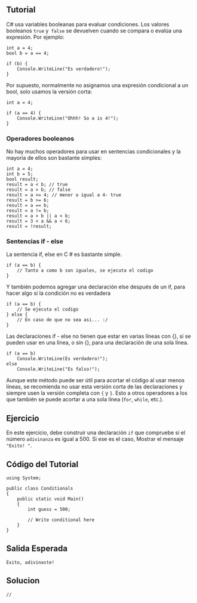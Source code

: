 Tutorial
--------
C# usa variables booleanas para evaluar condiciones. Los valores booleanos `true` y` false` se devuelven cuando se compara o evalúa una expresión.
Por ejemplo:

    int a = 4;
    bool b = a == 4;

    if (b) {
        Console.WriteLine("Es verdadero!");
    }

Por supuesto, normalmente no asignamos una expresión condicional a un bool, solo usamos la versión corta:

    int a = 4;

    if (a == 4) {
        Console.WriteLine("Ohhh! So a is 4!");
    }

### Operadores booleanos

No hay muchos operadores para usar en sentencias condicionales y la mayoría de ellos son bastante simples:

    int a = 4;
    int b = 5;
    bool result;
    result = a < b; // true
    result = a > b; // false
    result = a <= 4; // menor o igual a 4- true
    result = b >= 6;
    result = a == b;
    result = a != b;
    result = a > b || a < b;
    result = 3 < a && a < 6;
    result = !result;

### Sentencias if - else

La sentencia if, else en C # es bastante simple.

    if (a == b) {
        // Tanto a como b son iguales, se ejecuta el codigo
    }

Y también podemos agregar una declaración else después de un if, para hacer algo si la condición no es verdadera

    if (a == b) {
        // Se ejecuta el codigo
    } else {
        // En caso de que no sea asi... :/
    }

Las declaraciones if - else no tienen que estar en varias líneas con {}, si se pueden usar en una línea, o sin {}, para una declaración de una sola línea.

    if (a == b)
        Console.WriteLine(Es verdadero!");
    else
        Console.WriteLine("Es falso!");

Aunque este método puede ser útil para acortar el código al usar menos líneas, se recomienda no usar esta versión corta de las declaraciones y siempre usen la versión completa con `{` y `}`. Esto a otros operadores a los que también se puede acortar a una sola línea (`for`, `while`, etc.).

Ejercicio
--------

En este ejercicio, debe construir una declaración `if` que compruebe si el número `adivinanza` es igual a 500. Si ese es el caso, Mostrar el mensaje `"Exito! "`.

Código del Tutorial
-------------

    using System;
    
    public class Conditionals
    {
        public static void Main()
        {
            int guess = 500;
            
            // Write conditional here
        }
    }

Salida Esperada
---------------

    Éxito, adivinaste!

Solucion
--------

    //
